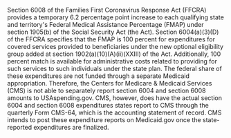 Section 6008 of the Families First Coronavirus Response Act (FFCRA)
provides a temporary 6.2 percentage point increase to each
qualifying state and territory's Federal Medical Assistance
Percentage (FMAP) under section 1905(b) of the Social Security Act
(the Act). Section 6004(a)(3)(D) of the FFCRA specifies that the
FMAP is 100 percent for expenditures for covered services provided
to beneficiaries under the new optional eligibility group added at
section 1902(a)(10)(A)(ii)(XXIII) of the Act. Additionally, 100
percent match is available for administrative costs related to
providing for such services to such individuals under the state
plan. The federal share of these expenditures are not funded through
a separate Medicaid appropriation. Therefore, the Centers for Medicare & Medicaid Services (CMS) is not able to
separately report section 6004 and section 6008 amounts to
USAspending.gov. CMS, however, does have the actual section 6004 and
section 6008 expenditures states report to CMS through the quarterly
Form CMS-64, which is the accounting statement of record. CMS
intends to post these expenditure reports on Medicaid.gov once the
state-reported expenditures are finalized.